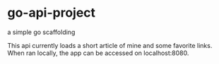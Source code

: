 # go-api-project
a simple go scaffolding


This api currently loads a short article of mine and some favorite links. When ran locally, the app can be accessed on localhost:8080.